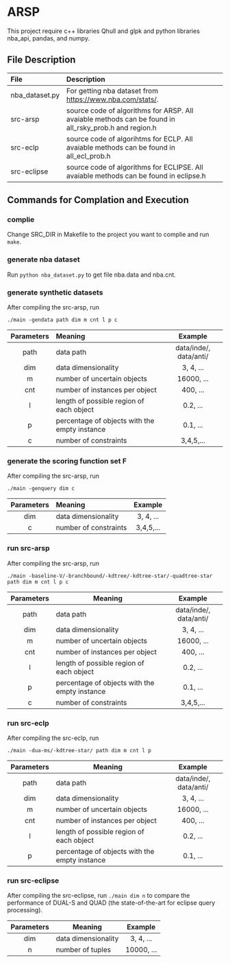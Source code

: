 # ARSP

This project require c++ libraries Qhull and glpk and python libraries nba_api, pandas, and numpy.

## File Description

|File|Description|
|:---|:---|
|nba_dataset.py|For getting nba dataset from https://www.nba.com/stats/.|
|src-arsp|source code of algorithms for ARSP. All avaiable methods can be found in all_rsky_prob.h and region.h|
|src-eclp|source code of algorihtms for ECLP. All avaiable methods can be found in all_ecl_prob.h|
|src-eclipse|source code of algorithms for ECLIPSE. All avaiable methods can be found in eclipse.h|

## Commands for Complation and Execution

### complie

Change SRC_DIR in Makefile to the project you want to complie and run `make`.

### generate nba dataset

Run `python nba_dataset.py` to get file nba.data and nba.cnt.

### generate synthetic datasets

After compiling the src-arsp, run
```
./main -gendata path dim m cnt l p c
```
|Parameters|Meaning|Example|
|:---:|:---|:---:|
|path|data path|data/inde/, data/anti/|
|dim|data dimensionality|3, 4, ...|
|m|number of uncertain objects|16000, ...|
|cnt|number of instances per object|400, ...|
|l|length of possible region of each object|0.2, ...|
|p|percentage of objects with the empty instance|0.1, ...|
|c|number of constraints|3,4,5,...|

### generate the scoring function set F

After compiling the src-arsp, run
```
./main -genquery dim c
```
|Parameters|Meaning|Example|
|:---:|:---|:---:|
|dim|data dimensionality|3, 4, ...|
|c|number of constraints|3,4,5,...|

### run src-arsp

After compiling the src-arsp, run
```
./main -baseline-V/-branchbound/-kdtree/-kdtree-star/-quadtree-star path dim m cnt l p c
```
|Parameters|Meaning|Example|
|:---:|---|:---:|
|path|data path|data/inde/, data/anti/|
|dim|data dimensionality|3, 4, ...|
|m|number of uncertain objects|16000, ...|
|cnt|number of instances per object|400, ...|
|l|length of possible region of each object|0.2, ...|
|p|percentage of objects with the empty instance|0.1, ...|
|c|number of constraints|3,4,5,...|

### run src-eclp

After compiling the src-eclp, run
```
./main -dua-ms/-kdtree-star/ path dim m cnt l p
```
|Parameters|Meaning|Example|
|:---:|---|:---:|
|path|data path|data/inde/, data/anti/|
|dim|data dimensionality|3, 4, ...|
|m|number of uncertain objects|16000, ...|
|cnt|number of instances per object|400, ...|
|l|length of possible region of each object|0.2, ...|
|p|percentage of objects with the empty instance|0.1, ...|

### run src-eclipse

After compiling the src-eclipse, run `./main dim n` to compare the performance of DUAL-S and QUAD (the state-of-the-art for eclipse query processing).

|Parameters|Meaning|Example|
|:---:|---|:---:|
|dim|data dimensionality|3, 4, ...|
|n|number of tuples|10000, ...|